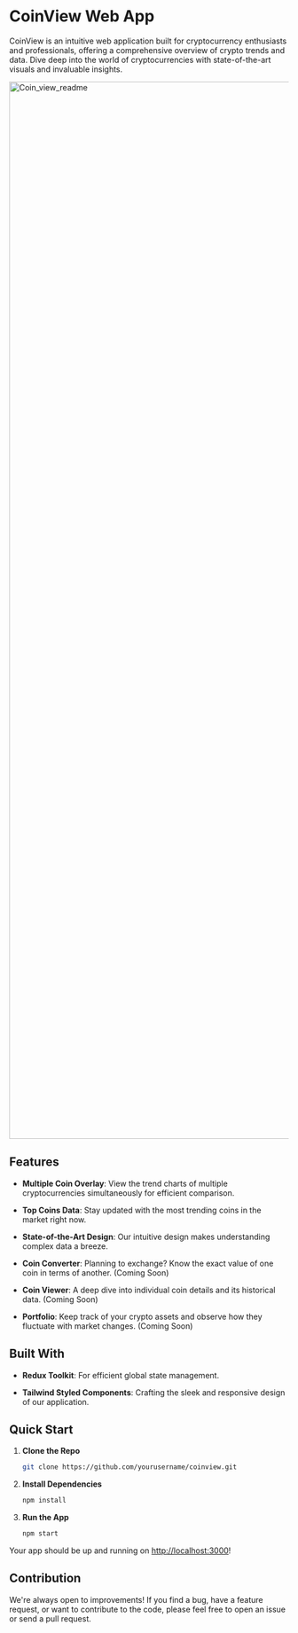 # CoinView Web App

CoinView is an intuitive web application built for cryptocurrency enthusiasts and professionals, offering a comprehensive overview of crypto trends and data. Dive deep into the world of cryptocurrencies with state-of-the-art visuals and invaluable insights.

<img width="1907" alt="Coin_view_readme" src="https://github.com/akstarre/crypto/assets/121568866/4b711128-816d-4610-81f1-ef53585bf1b6">

## Features

- **Multiple Coin Overlay**: View the trend charts of multiple cryptocurrencies simultaneously for efficient comparison.
  
- **Top Coins Data**: Stay updated with the most trending coins in the market right now.
  
- **State-of-the-Art Design**: Our intuitive design makes understanding complex data a breeze.
  
- **Coin Converter**: Planning to exchange? Know the exact value of one coin in terms of another. (Coming Soon)

- **Coin Viewer**: A deep dive into individual coin details and its historical data. (Coming Soon)

- **Portfolio**: Keep track of your crypto assets and observe how they fluctuate with market changes. (Coming Soon)

## Built With

- **Redux Toolkit**: For efficient global state management.
  
- **Tailwind Styled Components**: Crafting the sleek and responsive design of our application.

## Quick Start

1. **Clone the Repo**  
    ```bash
    git clone https://github.com/yourusername/coinview.git
    ```

2. **Install Dependencies**  
    ```bash
    npm install
    ```

3. **Run the App**  
    ```bash
    npm start
    ```

Your app should be up and running on [http://localhost:3000](http://localhost:3000)!

## Contribution

We're always open to improvements! If you find a bug, have a feature request, or want to contribute to the code, please feel free to open an issue or send a pull request.

